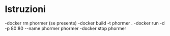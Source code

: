 
# Istruzioni
-docker rm phormer (se presente)
-docker build -t phormer .
-docker run -d -p 80:80 --name phormer phormer
-docker stop phormer
